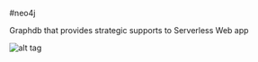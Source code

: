 #neo4j

Graphdb that provides strategic supports to Serverless Web app


![alt tag](https://github.com/yh1008/neo4j/edit/master/setup/graph.png)
